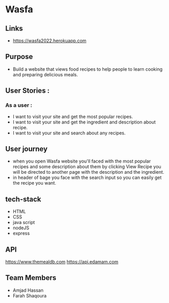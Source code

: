 # Wasfa

## Links
- https://wasfa2022.herokuapp.com
## Purpose
- Build a website that views food recipes to help people to learn cooking and preparing delicious meals.

## User Stories :
### As a user :
- I want to visit your site and get the most popular recipes.
- I want to visit your site and get the ingredient and description about recipe.
- I want to visit your site and search about any recipes.

## User journey 
- when you open Wasfa  website you'll faced with the most popular recipes and some description about them by clicking View Recipe you will be directed to another page with the description and the ingredient.
- in header of bage you face with the search input so you can easily get the recipe you want.

## tech-stack
- HTML
- CSS
- java script 
- nodeJS
- express 

## API
https://www.themealdb.com
https://api.edamam.com

## Team Members 
- Amjad Hassan
- Farah Shaqoura